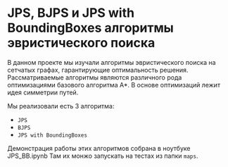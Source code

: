 # JPS, BJPS и JPS with BoundingBoxes алгоритмы эвристического поиска

В данном проекте мы изучали алгоритмы эвристического поиска на сетчатых графах, гарантирующие оптимальность решения. Рассматриваемые алгоритмы являются различного рода оптимизациями базового алгоритма А*. В основе оптимизаций лежит идея симметрии путей.

Мы реализовали есть 3 алгоритма:

* `JPS`
* `BJPS`
* `JPS with BoundingBoxes`

Демонстрация работы этих алгоритмов собрана в ноутбуке JPS_BB.ipynb
Там их монжо запускать на тестах из папки `maps`.
